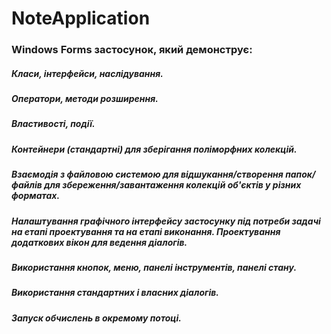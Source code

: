 # NoteApplication
### Windows Forms застосунок, який демонструє:
##### Класи, інтерфейси, наслідування.
##### Оператори, методи розширення.
##### Властивості, події.
##### Контейнери (стандартні) для зберігання поліморфних колекцій.
##### Взаємодія з файловою системою для відшукання/створення папок/файлів для збереження/завантаження колекцій об'єктів у різних форматах.
##### Налаштування графічного інтерфейсу застосунку під потреби задачі на етапі проектування та на етапі виконання. Проектування додаткових вікон для ведення діалогів.
##### Використання кнопок, меню, панелі інструментів, панелі стану.
##### Використання стандартних і власних діалогів.
##### Запуск обчислень в окремому потоці.

